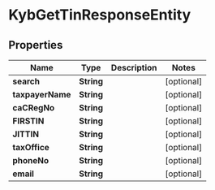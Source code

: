 

# KybGetTinResponseEntity


## Properties

| Name | Type | Description | Notes |
|------------ | ------------- | ------------- | -------------|
|**search** | **String** |  |  [optional] |
|**taxpayerName** | **String** |  |  [optional] |
|**caCRegNo** | **String** |  |  [optional] |
|**FIRSTIN** | **String** |  |  [optional] |
|**JITTIN** | **String** |  |  [optional] |
|**taxOffice** | **String** |  |  [optional] |
|**phoneNo** | **String** |  |  [optional] |
|**email** | **String** |  |  [optional] |



